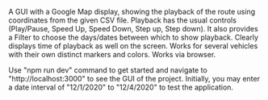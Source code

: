 A GUI with a Google Map display, showing the playback of the route using coordinates from the given CSV file. 
Playback has the usual controls (Play/Pause, Speed Up, Speed Down, Step up, Step down). 
It also provides a  Filter to choose the days/dates between which to show playback. 
Clearly displays time of playback as well on the screen. 
Works for several vehicles with their own distinct markers and colors. 
Works via browser. 

Use "npm run dev" command to get started and navigate to "http://localhost:3000" to see the GUI of the project. Initially, you may enter a date interval of "12/1/2020" to "12/4/2020" to test the application.